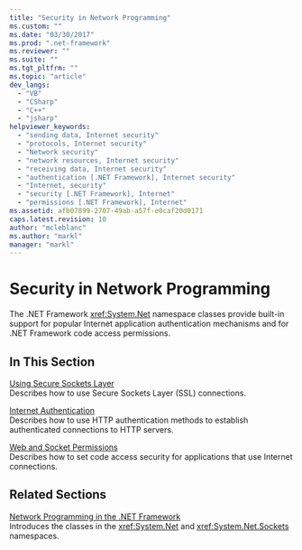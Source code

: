 ```yaml
---
title: "Security in Network Programming"
ms.custom: ""
ms.date: "03/30/2017"
ms.prod: ".net-framework"
ms.reviewer: ""
ms.suite: ""
ms.tgt_pltfrm: ""
ms.topic: "article"
dev_langs: 
  - "VB"
  - "CSharp"
  - "C++"
  - "jsharp"
helpviewer_keywords: 
  - "sending data, Internet security"
  - "protocols, Internet security"
  - "Network security"
  - "network resources, Internet security"
  - "receiving data, Internet security"
  - "authentication [.NET Framework], Internet security"
  - "Internet, security"
  - "security [.NET Framework], Internet"
  - "permissions [.NET Framework], Internet"
ms.assetid: afb07899-2707-49ab-a57f-e0caf20d0171
caps.latest.revision: 10
author: "mcleblanc"
ms.author: "markl"
manager: "markl"
---
```

# Security in Network Programming
The .NET Framework <xref:System.Net> namespace classes provide built-in support for popular Internet application authentication mechanisms and for .NET Framework code access permissions.  
  
## In This Section  
 [Using Secure Sockets Layer](../../../docs/framework/network-programming/using-secure-sockets-layer.md)  
 Describes how to use Secure Sockets Layer (SSL) connections.  
  
 [Internet Authentication](../../../docs/framework/network-programming/internet-authentication.md)  
 Describes how to use HTTP authentication methods to establish authenticated connections to HTTP servers.  
  
 [Web and Socket Permissions](../../../docs/framework/network-programming/web-and-socket-permissions.md)  
 Describes how to set code access security for applications that use Internet connections.  
  
## Related Sections  
 [Network Programming in the .NET Framework](../../../docs/framework/network-programming/index.md)  
 Introduces the classes in the <xref:System.Net> and <xref:System.Net.Sockets> namespaces.

